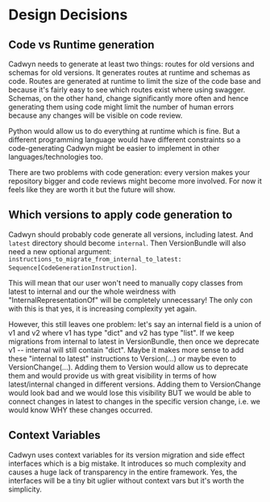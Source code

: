 # Design Decisions

## Code vs Runtime generation

Cadwyn needs to generate at least two things: routes for old versions and schemas for old versions. It generates routes at runtime and schemas as code. Routes are generated at runtime to limit the size of the code base and because it's fairly easy to see which routes exist where using swagger. Schemas, on the other hand, change significantly more often and hence generating them using code might limit the number of human errors because any changes will be visible on code review.

Python would allow us to do everything at runtime which is fine. But a different programming language would have different constraints so a code-generating Cadwyn might be easier to implement in other languages/technologies too.

There are two problems with code generation: every version makes your repository bigger and code reviews might become more involved. For now it feels like they are worth it but the future will show.

## Which versions to apply code generation to

Cadwyn should probably code generate all versions, including latest. And `latest` directory should become `internal`. Then VersionBundle will also need a new optional argument: `instructions_to_migrate_from_internal_to_latest: Sequence[CodeGenerationInstruction]`.

This will mean that our user won't need to manually copy classes from latest to internal and our the whole weirdness with "InternalRepresentationOf" will be completely unnecessary! The only con with this is that yes, it is increasing complexity yet again.

However, this still leaves one problem: let's say an internal field is a union of v1 and v2 where v1 has type "dict" and v2 has type "list". If we keep migrations from internal to latest in VersionBundle, then once we deprecate v1 -- internal will still contain "dict". Maybe it makes more sense to add these "internal to latest" instructions to Version(...) or maybe even to VersionChange(...). Adding them to Version would allow us to deprecate them and would provide us with great visibility in terms of how latest/internal changed in different versions. Adding them to VersionChange would look bad and we would lose this visibility BUT we would be able to connect changes in latest to changes in the specific version change, i.e. we would know WHY these changes occurred.

## Context Variables

Cadwyn uses context variables for its version migration and side effect interfaces which is a big mistake. It introduces so much complexity and causes a huge lack of transparency in the entire framework. Yes, the interfaces will be a tiny bit uglier without context vars but it's worth the simplicity.
